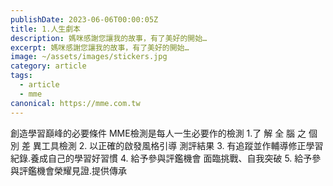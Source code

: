 ```yaml
---
publishDate: 2023-06-06T00:00:05Z
title: 1.人生劇本
description: 媽咪感謝您讓我的故事，有了美好的開始…
excerpt: 媽咪感謝您讓我的故事，有了美好的開始…
image: ~/assets/images/stickers.jpg
category: article
tags:
  - article
  - mme
canonical: https://mme.com.tw
---
```

創造學習巔峰的必要條件
MME檢測是每人一生必要作的檢測
1.了 解 全 腦 之 個  別 差 異工具檢測
2. 以正確的啟發風格引導 測評結果
3. 有追蹤並作輔導修正學習紀錄.養成自己的學習好習慣
4. 給予參與評鑑機會 面臨挑戰、自我突破
5. 給予參與評鑑機會榮耀見證.提供傳承
